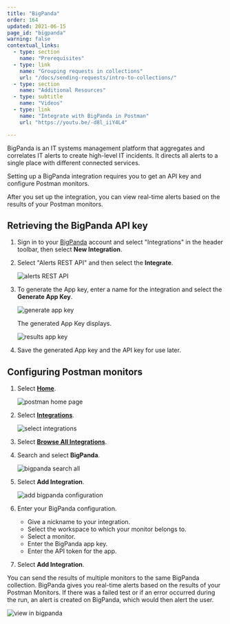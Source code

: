```yaml
---
title: "BigPanda"
order: 164
updated: 2021-06-15
page_id: "bigpanda"
warning: false
contextual_links:
  - type: section
    name: "Prerequisites"
  - type: link
    name: "Grouping requests in collections"
    url: "/docs/sending-requests/intro-to-collections/"
  - type: section
    name: "Additional Resources"
  - type: subtitle
    name: "Videos"
  - type: link
    name: "Integrate with BigPanda in Postman"
    url: "https://youtu.be/-d8l_iiY4L4"

---
```


BigPanda is an IT systems management platform that aggregates and correlates IT alerts to create high-level IT incidents. It directs all alerts to a single place with different connected services.

Setting up a BigPanda integration requires you to get an API key and configure Postman monitors.

After you set up the integration, you can view real-time alerts based on the results of your Postman monitors.

## Retrieving the BigPanda API key

1. Sign in to your [BigPanda](https://www.bigpanda.io/) account and select "Integrations" in the header toolbar, then select **New Integration**.

1. Select "Alerts REST API" and then select the **Integrate**.

   ![alerts REST API](https://assets.postman.com/postman-docs/58834897.jpg)

1. To generate the App key, enter a name for the integration and select the **Generate App Key**.

   ![generate app key](https://assets.postman.com/postman-docs/bigPanda-generate-app-key-4.jpg)

   The generated App Key displays.

   ![results app key](https://assets.postman.com/postman-docs/bigPanda-app-key-2.jpg)

1. Save the generated App key and the API key for use later.

## Configuring Postman monitors

1. Select **[Home](https://go.postman.co/home)**.

    ![postman home page](https://assets.postman.com/postman-docs/bigpanda-home.jpg)
1. Select **[Integrations](https://go.postman.co/integrations)**.

    ![select integrations](https://assets.postman.com/postman-docs/bigpanda-integrations.jpg)
1. Select **[Browse All Integrations](https://go.postman.co/integrations/browse?category=all)**.
1. Search and select **BigPanda**.

    ![bigpanda search all](https://assets.postman.com/postman-docs/bigpanda-search-all.jpg)
1. Select **Add Integration**.

    ![add bigpanda configuration](https://assets.postman.com/postman-docs/bigpanda-add-integration.jpg)
1. Enter your BigPanda configuration.
    * Give a nickname to your integration.
    * Select the workspace to which your monitor belongs to.
    * Select a monitor.
    * Enter the BigPanda app key.
    * Enter the API token for the app.

1. Select **Add Integration**.

You can send the results of multiple monitors to the same BigPanda collection.
BigPanda gives you real-time alerts based on the results of your Postman Monitors. If there was a failed test or if an error occurred during the run, an alert is created on BigPanda, which would then alert the user.

![view in bigpanda](https://assets.postman.com/postman-docs/bigPanda-monitors-1.jpg)
